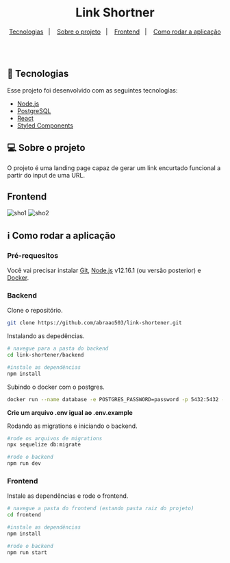 <h1 align="center">
   Link Shortner
</h1>

<p align="center">
  <a href="#space_invader-tecnologias">Tecnologias</a>&nbsp;&nbsp;&nbsp;|&nbsp;&nbsp;&nbsp;
  <a href="#computer-sobre-o-projeto">Sobre o projeto</a>&nbsp;&nbsp;&nbsp;|&nbsp;&nbsp;&nbsp;
  <a href="#frontend">Frontend</a>&nbsp;&nbsp;&nbsp;|&nbsp;&nbsp;&nbsp;
  <a href="#information_source-como-rodar-a-aplicação">Como rodar a aplicação</a>
</p>
<br><br>

## :space_invader: Tecnologias

Esse projeto foi desenvolvido com as seguintes tecnologias:

- [Node.js](https://nodejs.org/en/)
- [PostgreSQL](https://www.postgresql.org/)
- [React](https://reactjs.org)
- [Styled Components](https://styled-components.com/)

## :computer: Sobre o projeto

O projeto é uma landing page capaz de gerar um link encurtado funcional a partir do input de uma URL.

## Frontend

![sho1](https://user-images.githubusercontent.com/51488383/93528792-e2e5ff80-f908-11ea-8977-eef27da750e8.png)
![sho2](https://user-images.githubusercontent.com/51488383/93528798-e5485980-f908-11ea-9809-f1fcf35635a0.png)

## :information_source: Como rodar a aplicação

### Pré-requesitos
Você vai precisar instalar [Git](https://git-scm.com), [Node.js](https://nodejs.org/) v12.16.1 (ou versão posterior) e [Docker](https://docs.docker.com/get-docker/). 

### Backend
Clone o repositório. 
```bash
git clone https://github.com/abraao503/link-shortener.git

```

Instalando as depedências.
```bash
# navegue para a pasta do backend
cd link-shortener/backend

#instale as dependências
npm install

```

Subindo o docker com o postgres.
```bash
docker run --name database -e POSTGRES_PASSWORD=password -p 5432:5432 -d postgres

```
**Crie um arquivo .env igual ao .env.example**

Rodando as migrations e iniciando o backend.
```bash
#rode os arquivos de migrations
npx sequelize db:migrate

#rode o backend
npm run dev

```

### Frontend
Instale as dependências e rode o frontend. 
```bash
# navegue a pasta do frontend (estando pasta raiz do projeto)
cd frontend

#instale as dependências
npm install

#rode o backend
npm run start
```
